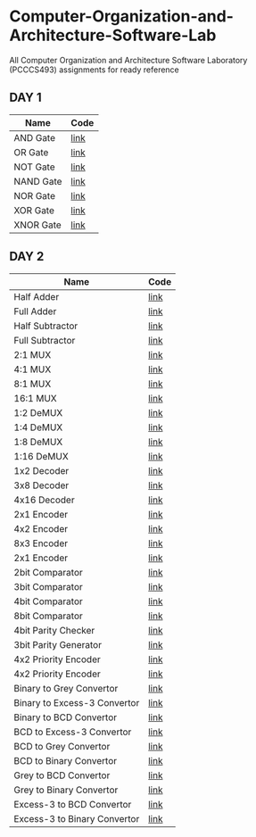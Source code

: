 # Computer-Organization-and-Architecture-Software-Lab
All Computer Organization and Architecture Software Laboratory (PCCCS493) assignments for ready reference

## DAY 1
| Name | Code | 
| -- | -- |
| AND Gate | [link](DAY1/and_gate.vhd) | 
| OR Gate | [link](DAY1/or_gate.vhd) | 
| NOT Gate | [link](DAY1/not_gate.vhd) | 
| NAND Gate | [link](DAY1/nand_gate.vhd) | 
| NOR Gate | [link](DAY1/nor_gate.vhd) | 
| XOR Gate | [link](DAY1/xor_gate.vhd) | 
| XNOR Gate | [link](DAY1/xnor_gate.vhd) | 

## DAY 2
| Name | Code | 
| -- | -- |
| Half Adder | [link](DAY2/half_adder.vhd) | 
| Full Adder | [link](DAY2/full_adder.vhd) | 
| Half Subtractor | [link](DAY2/half_subtractor.vhd) | 
| Full Subtractor | [link](DAY2/full_subtractor.vhd) | 
| 2:1 MUX | [link](DAY2/2_1_MUX.vhd) | 
| 4:1 MUX | [link](DAY2/4_1_MUX.vhd) | 
| 8:1 MUX | [link](DAY2/8_1_MUX.vhd) | 
| 16:1 MUX | [link](DAY2/16_1_MUX.vhd) | 
| 1:2 DeMUX | [link](DAY2/1_2_DeMUX.vhd) | 
| 1:4 DeMUX | [link](DAY2/1_4_DeMUX.vhd) | 
| 1:8 DeMUX | [link](DAY2/1_8_DeMUX.vhd) | 
| 1:16 DeMUX | [link](DAY2/1_16_DeMUX.vhd) | 
| 1x2 Decoder | [link](DAY2/1_2_Decoder.vhd) | 
| 3x8 Decoder | [link](DAY2/3_8_Decoder.vhd) | 
| 4x16 Decoder | [link](DAY2/4_16_Decoder.vhd) | 
| 2x1 Encoder | [link](DAY2/2_1_Encoder.vhd) | 
| 4x2 Encoder | [link](DAY2/4_2_Encoder.vhd) | 
| 8x3 Encoder | [link](DAY2/8_3_Encoder.vhd) | 
| 2x1 Encoder | [link](DAY2/16_4_Encoder.vhd) | 
| 2bit Comparator | [link](DAY2/2bit_com.vhd) | 
| 3bit Comparator | [link](DAY2/3bit_com.vhd) | 
| 4bit Comparator | [link](DAY2/4bit_com.vhd) | 
| 8bit Comparator | [link](DAY2/8bit_com.vhd) | 
| 4bit Parity Checker | [link](DAY2/par_check.vhd) | 
| 3bit Parity Generator | [link](DAY2/par_gen.vhd) | 
| 4x2 Priority Encoder | [link](DAY2/4_2_pri_encoder.vhd) | 
| 4x2 Priority Encoder | [link](DAY2/8_3_pri_encoder.vhd) | 
| Binary to Grey Convertor | [link](DAY2/bin2grey.vhd) | 
| Binary to Excess-3 Convertor | [link](DAY2/bin2xs3.vhd) | 
| Binary to BCD Convertor | [link](DAY2/bin2bcd.vhd) | 
| BCD to Excess-3 Convertor | [link](DAY2/bcd2xs3.vhd) | 
| BCD to Grey Convertor | [link](DAY2/bcd2grey.vhd) | 
| BCD to Binary Convertor | [link](DAY2/bcd2bin.vhd) | 
| Grey to BCD Convertor | [link](DAY2/grey2bcd.vhd) | 
| Grey to Binary Convertor | [link](DAY2/grey2bin.vhd) | 
| Excess-3 to BCD Convertor | [link](DAY2/xs32bcd.vhd) | 
| Excess-3 to Binary Convertor | [link](DAY2/xs32bin.vhd) | 
